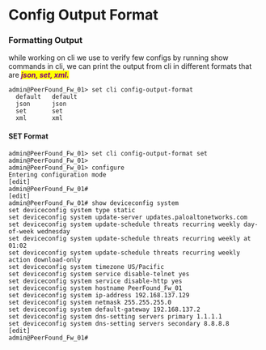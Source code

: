 # Config Output Format

### Formatting Output

while working on cli we use to verify few configs by running show commands in cli, we can print the output from cli in different formats that are _<mark style="color:purple;">**json, set, xml.**</mark>_

```basic
admin@PeerFound_Fw_01> set cli config-output-format
  default   default
  json      json
  set       set
  xml       xml
```

#### SET Format

```
admin@PeerFound_Fw_01> set cli config-output-format set
admin@PeerFound_Fw_01>
admin@PeerFound_Fw_01> configure
Entering configuration mode
[edit]
admin@PeerFound_Fw_01#
[edit]
admin@PeerFound_Fw_01# show deviceconfig system
set deviceconfig system type static
set deviceconfig system update-server updates.paloaltonetworks.com
set deviceconfig system update-schedule threats recurring weekly day-of-week wednesday
set deviceconfig system update-schedule threats recurring weekly at 01:02
set deviceconfig system update-schedule threats recurring weekly action download-only
set deviceconfig system timezone US/Pacific
set deviceconfig system service disable-telnet yes
set deviceconfig system service disable-http yes
set deviceconfig system hostname PeerFound_Fw_01
set deviceconfig system ip-address 192.168.137.129
set deviceconfig system netmask 255.255.255.0
set deviceconfig system default-gateway 192.168.137.2
set deviceconfig system dns-setting servers primary 1.1.1.1
set deviceconfig system dns-setting servers secondary 8.8.8.8
[edit]
admin@PeerFound_Fw_01#

```
